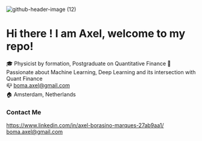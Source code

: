 ![github-header-image (12)](https://github.com/user-attachments/assets/624f5e4c-730b-4c3c-867f-39435ec9fe44)

# Hi there ! I am Axel, welcome to my repo!

🎓 Physicist by formation, Postgraduate on Quantitative Finance
🌱 Passionate about Machine Learning, Deep Learning and its intersection with Quant Finance  
📪 boma.axel@gmail.com  
🏠 Amsterdam, Netherlands

### Contact Me
https://www.linkedin.com/in/axel-borasino-marques-27ab9aa1/  
boma.axel@gmail.com

